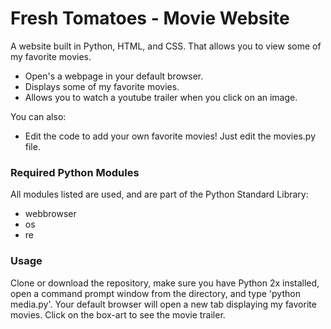 # Fresh Tomatoes - Movie Website

A website built in Python, HTML, and CSS. That allows you to view some of my favorite movies.

  - Open's a webpage in your default browser.
  - Displays some of my favorite movies.
  - Allows you to watch a youtube trailer when you click on an image.

You can also:
  - Edit the code to add your own favorite movies! Just edit the movies.py file.

### Required Python Modules

All modules listed are used, and are part of the Python Standard Library:

* webbrowser
* os
* re

### Usage

Clone or download the repository, make sure you have Python 2x installed, open a command
prompt window from the directory, and type 'python media.py'. Your default browser will open
a new tab displaying my favorite movies. Click on the box-art to see the movie trailer.






